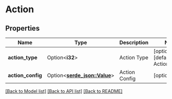 # Action

## Properties

Name | Type | Description | Notes
------------ | ------------- | ------------- | -------------
**action_type** | Option<**i32**> | Action Type | [optional][default to ActionType__1]
**action_config** | Option<[**serde_json::Value**](.md)> | Action Config | [optional]

[[Back to Model list]](../README.md#documentation-for-models) [[Back to API list]](../README.md#documentation-for-api-endpoints) [[Back to README]](../README.md)


